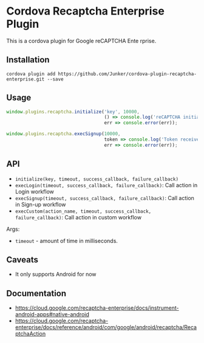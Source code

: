 # Cordova Recaptcha Enterprise Plugin

This is a cordova plugin for Google reCAPTCHA Ente
rprise.

## Installation
```
cordova plugin add https://github.com/Junker/cordova-plugin-recaptcha-enterprise.git --save
```

## Usage

```javascript
window.plugins.recaptcha.initialize('key', 10000, 
                                    () => console.log('reCAPTCHA initialized!'),
                                    err => console.error(err));

window.plugins.recaptcha.execSignup(10000, 
                                    token => console.log('Token received:'+token), 
                                    err => console.error(err));

```

## API

- `initialize(key, timeout, success_callback, failure_callback)`
- `execLogin(timeout, success_callback, failure_callback)`: Call action in Login workflow
- `execSignup(timeout, success_callback, failure_callback)`: Call action in Sign-up workflow 
- `execCustom(action_name, timeout, success_callback, failure_callback)`: Call action in custom workflow

Args:
- `timeout` - amount of time in milliseconds.

## Caveats

- It only supports Android for now


## Documentation
- https://cloud.google.com/recaptcha-enterprise/docs/instrument-android-apps#native-android
- https://cloud.google.com/recaptcha-enterprise/docs/reference/android/com/google/android/recaptcha/RecaptchaAction
